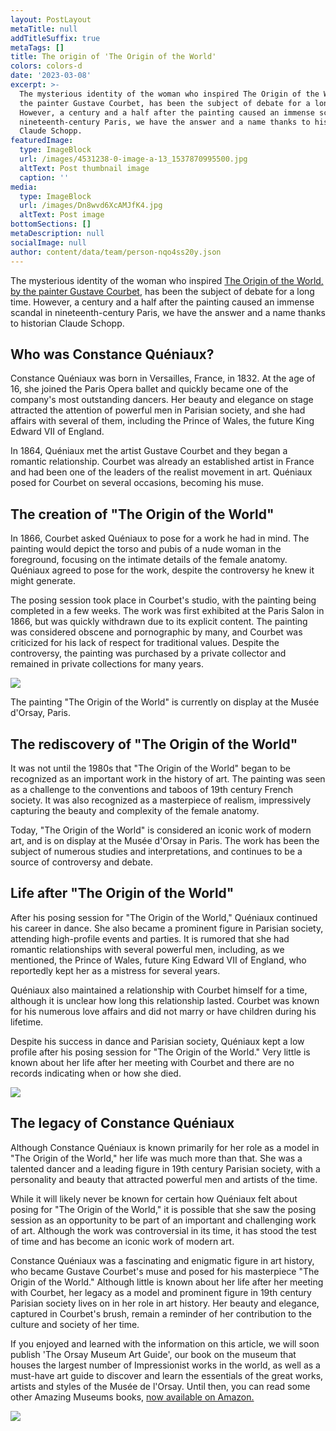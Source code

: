 ```yaml
---
layout: PostLayout
metaTitle: null
addTitleSuffix: true
metaTags: []
title: The origin of 'The Origin of the World'
colors: colors-d
date: '2023-03-08'
excerpt: >-
  The mysterious identity of the woman who inspired The Origin of the World, by
  the painter Gustave Courbet, has been the subject of debate for a long time.
  However, a century and a half after the painting caused an immense scandal in
  nineteenth-century Paris, we have the answer and a name thanks to historian
  Claude Schopp.
featuredImage:
  type: ImageBlock
  url: /images/4531238-0-image-a-13_1537870995500.jpg
  altText: Post thumbnail image
  caption: ''
media:
  type: ImageBlock
  url: /images/Dn8wvd6XcAMJfK4.jpg
  altText: Post image
bottomSections: []
metaDescription: null
socialImage: null
author: content/data/team/person-nqo4ss20y.json
---
```

The mysterious identity of the woman who inspired [The Origin of the World, by the painter Gustave Courbet](https://en.wikipedia.org/wiki/L%27Origine_du_monde), has been the subject of debate for a long time. However, a century and a half after the painting caused an immense scandal in nineteenth-century Paris, we have the answer and a name thanks to historian Claude Schopp.

## Who was Constance Quéniaux?

Constance Quéniaux was born in Versailles, France, in 1832. At the age of 16, she joined the Paris Opera ballet and quickly became one of the company's most outstanding dancers. Her beauty and elegance on stage attracted the attention of powerful men in Parisian society, and she had affairs with several of them, including the Prince of Wales, the future King Edward VII of England.

In 1864, Quéniaux met the artist Gustave Courbet and they began a romantic relationship. Courbet was already an established artist in France and had been one of the leaders of the realist movement in art. Quéniaux posed for Courbet on several occasions, becoming his muse.

## The creation of "The Origin of the World"

In 1866, Courbet asked Quéniaux to pose for a work he had in mind. The painting would depict the torso and pubis of a nude woman in the foreground, focusing on the intimate details of the female anatomy. Quéniaux agreed to pose for the work, despite the controversy he knew it might generate.

The posing session took place in Courbet's studio, with the painting being completed in a few weeks. The work was first exhibited at the Paris Salon in 1866, but was quickly withdrawn due to its explicit content. The painting was considered obscene and pornographic by many, and Courbet was criticized for his lack of respect for traditional values. Despite the controversy, the painting was purchased by a private collector and remained in private collections for many years.

![](https://assets1.cbsnewsstatic.com/hub/i/2018/09/25/3276f19a-2029-4fe5-a532-f78862dc9fee/gustave-courbet-the-origin-of-the-world-ap-476063914659.jpg)

The painting "The Origin of the World" is currently on display at the Musée d'Orsay, Paris.

## The rediscovery of "The Origin of the World"

It was not until the 1980s that "The Origin of the World" began to be recognized as an important work in the history of art. The painting was seen as a challenge to the conventions and taboos of 19th century French society. It was also recognized as a masterpiece of realism, impressively capturing the beauty and complexity of the female anatomy.

Today, "The Origin of the World" is considered an iconic work of modern art, and is on display at the Musée d'Orsay in Paris. The work has been the subject of numerous studies and interpretations, and continues to be a source of controversy and debate.

## Life after "The Origin of the World"

After his posing session for "The Origin of the World," Quéniaux continued his career in dance. She also became a prominent figure in Parisian society, attending high-profile events and parties. It is rumored that she had romantic relationships with several powerful men, including, as we mentioned, the Prince of Wales, future King Edward VII of England, who reportedly kept her as a mistress for several years.

Quéniaux also maintained a relationship with Courbet himself for a time, although it is unclear how long this relationship lasted. Courbet was known for his numerous love affairs and did not marry or have children during his lifetime.

Despite his success in dance and Parisian society, Quéniaux kept a low profile after his posing session for "The Origin of the World." Very little is known about her life after her meeting with Courbet and there are no records indicating when or how she died.

![](https://pbs.twimg.com/media/Dn8b-h8V4AApngY.jpg:large)

## The legacy of Constance Quéniaux

Although Constance Quéniaux is known primarily for her role as a model in "The Origin of the World," her life was much more than that. She was a talented dancer and a leading figure in 19th century Parisian society, with a personality and beauty that attracted powerful men and artists of the time.

While it will likely never be known for certain how Quéniaux felt about posing for "The Origin of the World," it is possible that she saw the posing session as an opportunity to be part of an important and challenging work of art. Although the work was controversial in its time, it has stood the test of time and has become an iconic work of modern art.

Constance Quéniaux was a fascinating and enigmatic figure in art history, who became Gustave Courbet's muse and posed for his masterpiece "The Origin of the World." Although little is known about her life after her meeting with Courbet, her legacy as a model and prominent figure in 19th century Parisian society lives on in her role in art history. Her beauty and elegance, captured in Courbet's brush, remain a reminder of her contribution to the culture and society of her time.

If you enjoyed and learned with the information on this article, we will soon publish 'The Orsay Museum Art Guide', our book on the museum that houses the largest number of Impressionist works in the world, as well as a must-have art guide to discover and learn the essentials of the great works, artists and styles of the Musée de l'Orsay. Until then, you can read some other Amazing Museums books, [now available on Amazon.](https://www.amazon.com/Prado-Art-Guide-essential-masterpieces/dp/8418943408)

![](/images/1658496518-ee36268b.png)

